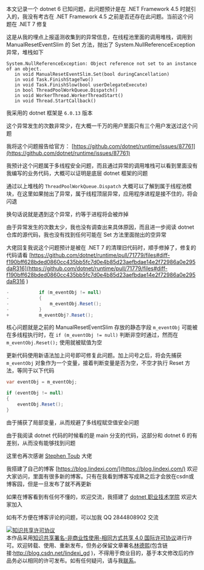 
本文记录一个 dotnet 6 已知问题，此问题预计是在 .NET Framework 4.5 时就引入的，我没有考古在 .NET Framework 4.5 之前是否还存在此问题。当前这个问题在 .NET 7 修复

<!--more-->


<!-- 发布 -->
<!-- 博客 -->

这是从我的埋点上报遥测收集到的异常信息，在线程池里面的调用堆栈，调用到 ManualResetEventSlim 的 Set 方法，抛出了 System.NullReferenceException 异常，堆栈如下

```
System.NullReferenceException: Object reference not set to an instance of an object.
   in void ManualResetEventSlim.Set(bool duringCancellation)
   in void Task.FinishStageTwo()
   in void Task.FinishSlow(bool userDelegateExecute)
   in bool ThreadPoolWorkQueue.Dispatch()
   in void WorkerThread.WorkerThreadStart()
   in void Thread.StartCallback()
```

我采用的 dotnet 框架是 `6.0.13` 版本

这个异常发生的次数非常少，在大概一千万的用户里面只有三个用户发送过这个问题

我将这个问题报告给官方： [https://github.com/dotnet/runtime/issues/87761](https://github.com/dotnet/runtime/issues/87761)

我预计这个问题属于多线程安全问题，而且通过异常的调用堆栈可以看到里面没有我编写的业务代码，大概可以证明是底层 dotnet 框架的问题

通过以上堆栈的 `ThreadPoolWorkQueue.Dispatch` 大概可以了解到属于线程池模块，在这里如果抛出了异常，属于线程顶层异常，应用程序进程是接不住的，将会闪退

换句话说就是遇到这个异常，约等于进程将会被炸掉

由于异常发生的次数太少，我也没有调查出来具体原因，而且进一步阅读 dotnet 仓库的源代码，我也没有找到任何可能在 Set 方法里面抛出的空异常

大佬回复我说这个问题预计是被在 .NET 7 的清理旧代码时，顺手修掉了，修复的代码请看 [https://github.com/dotnet/runtime/pull/71779/files#diff-f190bff628bded0860cc435bb5fc7d0e4b85d23aefbdae14e2f72986a0e295daR316](https://github.com/dotnet/runtime/pull/71779/files#diff-f190bff628bded0860cc435bb5fc7d0e4b85d23aefbdae14e2f72986a0e295daR316 )

```csharp
-           if (m_eventObj != null)
-           {
-               m_eventObj.Reset();
-           }
+           m_eventObj?.Reset();
```

核心问题就是之前的 ManualResetEventSlim 存放的静态字段 `m_eventObj` 可能被在多线程执行时，在 `if (m_eventObj != null)` 判断非空时通过，然而在 `m_eventObj.Reset();` 使用就被赋值为空

更新代码使用新语法加上问号即可修复此问题。加上问号之后，将会先捕获 `m_eventObj` 对象作为一个变量，接着判断变量是否为空，不空才执行 Reset 方法，等同于以下代码

```csharp
var eventObj = m_eventObj;

if (eventObj != null)
{
    eventObj.Reset();
}
```

由于捕获了局部变量，从而规避了多线程赋空值安全问题

由于我阅读 dotnet 代码的时候看的是 main 分支的代码，这部分和 dotnet 6 的有差别，从而没有能够找到问题

这里也再次感谢 [Stephen Toub](https://github.com/stephentoub) 大佬


我搭建了自己的博客 [https://blog.lindexi.com/](https://blog.lindexi.com/) 欢迎大家访问，里面有很多新的博客。只有在我看到博客写成熟之后才会放在csdn或博客园，但是一旦发布了就不再更新

如果在博客看到有任何不懂的，欢迎交流，我搭建了 [dotnet 职业技术学院](https://t.me/dotnet_campus) 欢迎大家加入

如有不方便在博客评论的问题，可以加我 QQ 2844808902 交流

<a rel="license" href="http://creativecommons.org/licenses/by-nc-sa/4.0/"><img alt="知识共享许可协议" style="border-width:0" src="https://licensebuttons.net/l/by-nc-sa/4.0/88x31.png" /></a><br />本作品采用<a rel="license" href="http://creativecommons.org/licenses/by-nc-sa/4.0/">知识共享署名-非商业性使用-相同方式共享 4.0 国际许可协议</a>进行许可。欢迎转载、使用、重新发布，但务必保留文章署名[林德熙](http://blog.csdn.net/lindexi_gd)(包含链接:http://blog.csdn.net/lindexi_gd )，不得用于商业目的，基于本文修改后的作品务必以相同的许可发布。如有任何疑问，请与我[联系](mailto:lindexi_gd@163.com)。